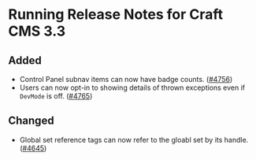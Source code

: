 # Running Release Notes for Craft CMS 3.3

## Added
- Control Panel subnav items can now have badge counts. ([#4756](https://github.com/craftcms/cms/issues/4756))
- Users can now opt-in to showing details of thrown exceptions even if `DevMode` is off. ([#4765](https://github.com/craftcms/cms/issues/4765))

## Changed
- Global set reference tags can now refer to the gloabl set by its handle. ([#4645](https://github.com/craftcms/cms/issues/4645))
